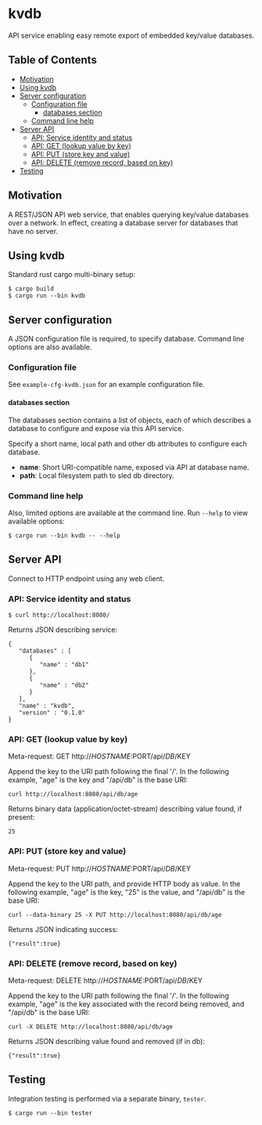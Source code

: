 # kvdb

API service enabling easy remote export of embedded key/value databases.

## Table of Contents

* [Motivation](#motivation)
* [Using kvdb](#using-kvdb)
* [Server configuration](#server-configuration)
    * [Configuration file](#configuration-file)
        * [databases section](#databases-section)
    * [Command line help](#command-line-help)
* [Server API](#server-api)
    * [API: Service identity and status](#api-service-identity-and-status)
    * [API: GET (lookup value by key)](#api-get-lookup-value-by-key)
    * [API: PUT (store key and value)](#api-put-store-key-and-value)
    * [API: DELETE (remove record, based on key)](#api-delete-remove-record-based-on-key)
* [Testing](#testing)

## Motivation

A REST/JSON API web service, that enables querying key/value databases
over a network.  In effect, creating a database server for databases
that have no server.

## Using kvdb

Standard rust cargo multi-binary setup:

```
$ cargo build
$ cargo run --bin kvdb
```

## Server configuration

A JSON configuration file is required, to specify database.  Command line 
options are also available.

### Configuration file

See `example-cfg-kvdb.json` for an example configuration file.

#### databases section

The databases section contains a list of objects, each of which
describes a database to configure and expose via this API service.

Specify a short name, local path and other db attributes to configure
each database.

* **name**:  Short URI-compatible name, exposed via API at database
  name.
* **path**:  Local filesystem path to sled db directory.

### Command line help

Also, limited options are available at the command line.  Run `--help`
to view available options:

```
$ cargo run --bin kvdb -- --help
```

## Server API

Connect to HTTP endpoint using any web client.

### API: Service identity and status

```
$ curl http://localhost:8080/
```

Returns JSON describing service:
```
{
   "databases" : [
      {
         "name" : "db1"
      },
      {
         "name" : "db2"
      }
   ],
   "name" : "kvdb",
   "version" : "0.1.0"
}
```

### API: GET (lookup value by key)

Meta-request: GET http://$HOSTNAME:$PORT/api/$DB/$KEY

Append the key to the URI path following the final '/'.  In the
following example, "age" is the key and "/api/db" is the base URI:
```
curl http://localhost:8080/api/db/age
```

Returns binary data (application/octet-stream) describing value found,
if present:
```
25
```

### API: PUT (store key and value)

Meta-request: PUT http://$HOSTNAME:$PORT/api/$DB/$KEY

Append the key to the URI path, and provide HTTP body as value.  In the
following example, "age" is the key, "25" is the value,
and "/api/db" is the base URI:
```
curl --data-binary 25 -X PUT http://localhost:8080/api/db/age
```

Returns JSON indicating success:
```
{"result":true}
```

### API: DELETE (remove record, based on key)

Meta-request: DELETE http://$HOSTNAME:$PORT/api/$DB/$KEY

Append the key to the URI path following the final '/'.  In the
following example, "age" is the key associated with the record
being removed, and "/api/db" is the base URI:
```
curl -X DELETE http://localhost:8080/api/db/age
```

Returns JSON describing value found and removed (if in db):
```
{"result":true}
```

## Testing

Integration testing is performed via a separate binary, `tester`.
```
$ cargo run --bin tester
```

